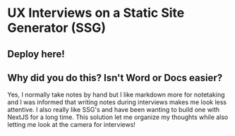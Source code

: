 # UX Interviews on a Static Site Generator (SSG)

## Deploy here!
<insert link here>

## Why did you do this? Isn't Word or Docs easier?
Yes, I normally take notes by hand but I like markdown more for notetaking and I was informed that writing notes during interviews makes me look less attentive. I also really like SSG's and have been wanting to build one with NextJS for a long time. This solution let me organize my thoughts while also letting me look at the camera for interviews!
